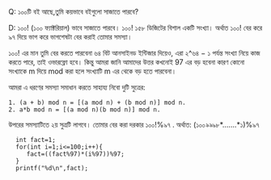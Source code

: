 Q: ১০০টি বই আছে,তুমি কয়ভাবে বইগুলো সাজাতে পারবে?

D: ১০০! (১০০ ফ্যাক্টরিয়াল) ভাবে সাজাতে পারবে। ১০০! ১৫৮ ডিজিটের বিশাল একটি সংখ্যা। অর্থাত ১০০! বের করে ৯৭ দিয়ে ভাগ করে ভাগশেষটা বের করাই তোমার সমস্যা।

১০০! এর মান তুমি বের করতে পারবেনা ৬৪ বিট আনসাইনড ইন্টিজার দিয়েও, এরা ২^৬৪ − ১ পর্যন্ত সংখ্যা নিয়ে কাজ করতে পারে, তাই ওভারফ্লো হবে। কিন্তু আমরা জানি আমাদের উত্তর কখনোই 97
এর বড় হবেনা কারণ কোনো সংখ্যাকে m দিয়ে mod করা হলে সংখ্যাটি m এর থেকে বড় হতে পারবেনা।

আমরা এ ধরণের সমস্যা সমাধান করতে সাহায্য নিবো দুটি সুত্রের:
```
1. (a + b) mod n = [(a mod n) + (b mod n)] mod n.
2. a*b mod n = [(a mod n)(b mod n)] mod n.
```
উপরের সমস্যাটিতে ২য় সুত্রটি লাগবে। তোমার বের করা দরকার ১০০!%৯৭ . অর্থাত: (১০০*৯৯*৯৮*.......*১)%৯৭
```
  int fact=1;
  for(int i=1;i<=100;i++){
     fact=((fact%97)*(i%97))%97;	
  }
  printf("%d\n",fact);
```
